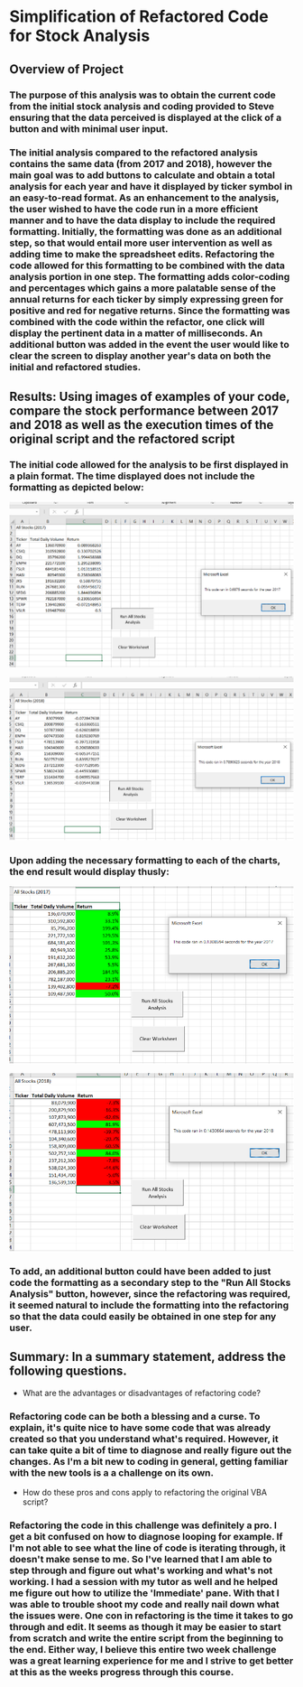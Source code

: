 # Simplification of Refactored Code for Stock Analysis

## Overview of Project
### The purpose of this analysis was to obtain the current code from the initial stock analysis and coding provided to Steve ensuring that the data perceived is displayed at the click of a button and with minimal user input.

### The initial analysis compared to the refactored analysis contains the same data (from 2017 and 2018), however the main goal was to add buttons to calculate and obtain a total analysis for each year and have it displayed by ticker symbol in an easy-to-read format.  As an enhancement to the analysis, the user wished to have the code run in a more efficient manner and to have the data display to include the required formatting.  Initially, the formatting was done as an additional step, so that would entail more user intervention as well as adding time to make the spreadsheet edits.  Refactoring the code allowed for this formatting to be combined with the data analysis portion in one step.  The formatting adds color-coding and percentages which gains a more palatable sense of the annual returns for each ticker by simply expressing green for positive and red for negative returns.  Since the formatting was combined with the code within the refactor, one click will display the pertinent data in a matter of milliseconds.  An additional button was added in the event the user would like to clear the screen to display another year's data on both the initial and refactored studies.

## Results: Using images of examples of your code, compare the stock performance between 2017 and 2018 as well as the execution times of the original script and the refactored script

### The initial code allowed for the analysis to be first displayed in a plain format.  The time displayed does not include the formatting as depicted below:
![AllStocks2017.PNG](./Resources/AllStocks2017.PNG)

![AllStocks2018.PNG](./Resources/AllStocks2018.PNG)

### Upon adding the necessary formatting to each of the charts, the end result would display thusly:
![AllStocks2017Formatted.PNG](./Resources/AllStocks2017Formatted.PNG)

![AllStocks2018Formatted.PNG](./Resources/AllStocks2018Formatted.PNG)

### To add, an additional button could have been added to just code the formatting as a secondary step to the "Run All Stocks Analysis" button, however, since the refactoring was required, it seemed natural to include the formatting into the refactoring so that the data could easily be obtained in one step for any user.

## Summary: In a summary statement, address the following questions.
- What are the advantages or disadvantages of refactoring code?
### Refactoring code can be both a blessing and a curse.  To explain, it's quite nice to have some code that was already created so that you understand what's required.  However, it can take quite a bit of time to diagnose and really figure out the changes.  As I'm a bit new to coding in general, getting familiar with the new tools is a a challenge on its own.
- How do these pros and cons apply to refactoring the original VBA script?
### Refactoring the code in this challenge was definitely a pro.  I get a bit confused on how to diagnose looping for example.  If I'm not able to see what the line of code is iterating through, it doesn't make sense to me.  So I've learned that I am able to step through and figure out what's working and what's not working.  I had a session with my tutor as well and he helped me figure out how to utilize the 'Immediate' pane.  With that I was able to trouble shoot my code and really nail down what the issues were.  One con in refactoring is the time it takes to go through and edit.  It seems as though it may be easier to start from scratch and write the entire script from the beginning to the end.  Either way, I believe this entire two week challenge was a great learning experience for me and I strive to get better at this as the weeks progress through this course.